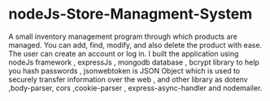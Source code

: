 # nodeJs-Store-Managment-System
A small inventory management program through which products are managed. You can add, find, modify, and also delete the product with ease. The user can create an account or log in.
I built the application using nodeJs framework ,
expressJs ,
mongodb database ,
bcrypt library to help you hash passwords ,
jsonwebtoken is JSON Object which is used to securely transfer information over the web , 
and other library as dotenv ,body-parser, cors ,cookie-parser , express-async-handler and nodemailer.
